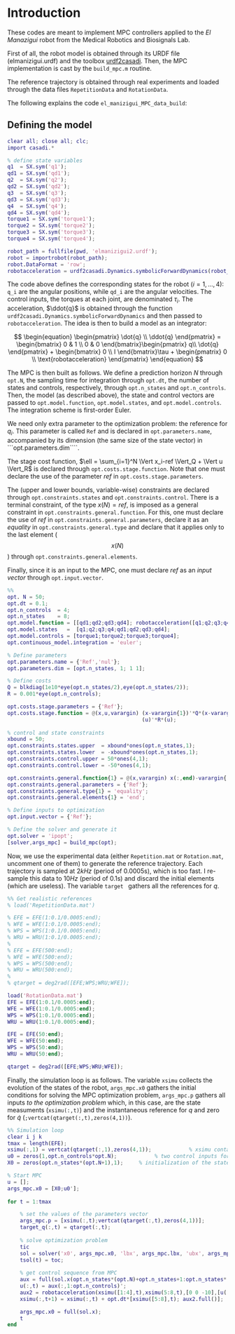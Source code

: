 # Introduction
These codes are meant to implement MPC controllers applied to the _El Manazigui_ robot from the Medical Robotics and Biosignals Lab.

First of all, the robot model is obtained through its URDF file (elmanizigui.urdf) and the toolbox [urdf2casadi](https://github.com/robotology/urdf2casadi-matlab). Then, the MPC implementation is cast by the ```build_mpc.m``` routine.

The reference trajectory is obtained through real experiments and loaded through the data files ```RepetitionData``` and ```RotationData```.

The following explains the code ```el_manizigui_MPC_data_build```:

## Defining the model

```matlab
clear all; close all; clc;
import casadi.*

% define state variables
q1  = SX.sym('q1');
qd1 = SX.sym('qd1');
q2  = SX.sym('q2');
qd2 = SX.sym('qd2');
q3  = SX.sym('q3');
qd3 = SX.sym('qd3');
q4  = SX.sym('q4');
qd4 = SX.sym('qd4');
torque1 = SX.sym('torque1'); 
torque2 = SX.sym('torque2');
torque3 = SX.sym('torque3');
torque4 = SX.sym('torque4');

robot_path = fullfile(pwd, 'elmanizigui2.urdf');
robot = importrobot(robot_path);
robot.DataFormat = 'row';
robotacceleration = urdf2casadi.Dynamics.symbolicForwardDynamics(robot_path,0);
```

The code above defines the corresponding states for the robot ($i=1,\dots,4)$: ```q_i``` are the angular positions, while ```qd_i``` are the angular velocities. The control inputs, the torques at each joint, are denominated $\tau_i$. The acceleration, $\ddot{q}$ is obtained through the function ``` urdf2casadi.Dynamics.symbolicForwardDynamics``` and then passed to ```robotacceleration```. The idea is then to build a model as an integrator:

$$
\begin{equation}
\begin{pmatrix}
\dot{q} \\ 
\ddot{q}
\end{pmatrix} = \begin{bmatrix}
0 & 1 \\ 
0 & 0
\end{bmatrix}\begin{pmatrix}
q\\ 
\dot{q}
\end{pmatrix} +
 \begin{bmatrix}
0 \\ 
I
 \end{bmatrix}\tau + \begin{pmatrix}
0 \\
\text{robotacceleration}
 \end{pmatrix}
\end{equation}
$$

The MPC is then built as follows. We define a prediction horizon $N$ through ```opt.N```, the sampling time for integration through ```opt.dt```, the number of states and controls, respectively, through ```opt.n_states``` and ```opt.n_controls```. Then, the model (as described above), the state and control vectors are passed to ```opt.model.function```, ```opt.model.states```, and ```opt.model.controls```. The integration scheme is first-order Euler.

We need only extra parameter to the optimization problem: the reference for $q_i$. This parameter is called ```Ref``` and is declared in ```opt.parameters.name```, accompanied by its dimension (the same size of the state vector) in ```opt.parameters.dim````. 

The stage cost function, $\ell = \sum_{i=1}^N \Vert x_i-ref \Vert_Q + \Vert u \Vert_R$ is declared through ```opt.costs.stage.function```. Note that one must declare the use of the parameter _ref_ in ```opt.costs.stage.parameters```. 

The (upper and lower bounds, variable-wise) constraints are declared through ```opt.constraints.states``` and ```opt.constraints.control```. There is a terminal constraint, of the type $x(N) = ref$, is imposed as a general constraint in ```opt.constraints.general.function```. For this, one must declare the use of _ref_ in ```opt.constraints.general.parameters```, declare it as an _equality_ in ```opt.constraints.general.type``` and declare that it applies only to the last element ($$x(N)$$) through ```opt.constraints.general.elements```.

Finally, since it is an input to the MPC, one must declare _ref_ as an *input vector* through ```opt.input.vector```. 

```matlab
%%
opt. N = 50;  
opt.dt = 0.1;
opt.n_controls  = 4;
opt.n_states    = 8;
opt.model.function = [[qd1;qd2;qd3;qd4]; robotacceleration([q1;q2;q3;q4],[qd1;qd2;qd3;qd4],[0 0 -10],[torque1;torque2;torque3;torque4])];
opt.model.states   =  [q1;q2;q3;q4;qd1;qd2;qd3;qd4];
opt.model.controls = [torque1;torque2;torque3;torque4];
opt.continuous_model.integration = 'euler';

% Define parameters
opt.parameters.name = {'Ref','nul'};
opt.parameters.dim = [opt.n_states, 1; 1 1];

% Define costs
Q = blkdiag(1e10*eye(opt.n_states/2),eye(opt.n_states/2));
R = 0.001*eye(opt.n_controls);

opt.costs.stage.parameters = {'Ref'};
opt.costs.stage.function = @(x,u,varargin) (x-varargin{1})'*Q*(x-varargin{1}) + ...
                                           (u)'*R*(u);
                                       
% control and state constraints
xbound = 50;
opt.constraints.states.upper  = xbound*ones(opt.n_states,1);
opt.constraints.states.lower  = -xbound*ones(opt.n_states,1);
opt.constraints.control.upper = 50*ones(4,1);
opt.constraints.control.lower = -50*ones(4,1);

opt.constraints.general.function{1} = @(x,varargin) x(:,end)-varargin{:};
opt.constraints.general.parameters = {'Ref'};
opt.constraints.general.type{1} = 'equality';
opt.constraints.general.elements{1} = 'end';

% Define inputs to optimization
opt.input.vector = {'Ref'};

% Define the solver and generate it
opt.solver = 'ipopt';
[solver,args_mpc] = build_mpc(opt);
```

Now, we use the experimental data (either ```Repetition.mat``` or ```Rotation.mat```, uncomment one of them) to generate the reference trajectory. Each trajectory is sampled at $2kHz$ (period of $0.0005$s), which is too fast. I re-sample this data to $10Hz$ (period of $0.1$s) and discard the initial elements (which are useless). The variable ``target `` gathers all the references for $q$.

```matlab
%% Get realistic references
% load('RepetitionData.mat')

% EFE = EFE(1:0.1/0.0005:end);
% WFE = WFE(1:0.1/0.0005:end);
% WPS = WPS(1:0.1/0.0005:end);
% WRU = WRU(1:0.1/0.0005:end);
% 
% EFE = EFE(500:end);
% WFE = WFE(500:end);
% WPS = WPS(500:end);
% WRU = WRU(500:end);
% 
% qtarget = deg2rad([EFE;WPS;WRU;WFE]);

load('RotationData.mat')
EFE = EFE(1:0.1/0.0005:end);
WFE = WFE(1:0.1/0.0005:end);
WPS = WPS(1:0.1/0.0005:end);
WRU = WRU(1:0.1/0.0005:end);

EFE = EFE(50:end);
WFE = WFE(50:end);
WPS = WPS(50:end);
WRU = WRU(50:end);

qtarget = deg2rad([EFE;WPS;WRU;WFE]);
```

Finally, the simulation loop is as follows. The variable ```xsimu``` collects the evolution of the states of the robot, ```args_mpc.x0``` gathers the initial conditions for solving the MPC optimization problem, ```args_mpc.p``` gathers all inputs *to the optimization problem* which, in this case, are the state measuments (```xsimu(:,t)```) and the instantaneous reference for $q$ and zero for $\dot{q}$ (```;vertcat(qtarget(:,t),zeros(4,1))```).

```matlab
%% Simulation loop
clear i j k
tmax = length(EFE);
xsimu(:,1) = vertcat(qtarget(:,1),zeros(4,1));            % xsimu contains the history of states
u0 = zeros(1,opt.n_controls*opt.N);            % two control inputs for each robot
X0 = zeros(opt.n_states*(opt.N+1),1);     % initialization of the states decision variables

% Start MPC
u = [];
args_mpc.x0 = [X0;u0']; 
    
for t = 1:tmax

    % set the values of the parameters vector
    args_mpc.p = [xsimu(:,t);vertcat(qtarget(:,t),zeros(4,1))];                                              
    target_q(:,t) = qtarget(:,t);
    
    % solve optimization problem
    tic
    sol = solver('x0', args_mpc.x0, 'lbx', args_mpc.lbx, 'ubx', args_mpc.ubx,'lbg', args_mpc.lbg, 'ubg', args_mpc.ubg,'p',args_mpc.p);
    tsol(t) = toc;
    
    % get control sequence from MPC
    aux = full(sol.x(opt.n_states*(opt.N)+opt.n_states+1:opt.n_states*(opt.N+1)+opt.N*opt.n_controls))';
    u(:,t) = aux(:,1:opt.n_controls)';
    aux2 = robotacceleration(xsimu([1:4],t),xsimu(5:8,t),[0 0 -10],[u(:,t)]);
    xsimu(:,t+1) = xsimu(:,t) + opt.dt*[xsimu([5:8],t); aux2.full()];

    args_mpc.x0 = full(sol.x);
    t
end
```
